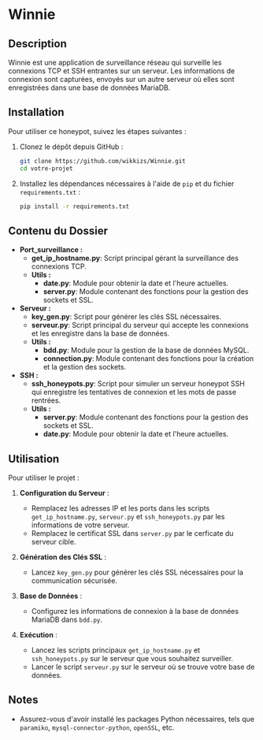 # Winnie

## Description

Winnie est une application de surveillance réseau qui surveille les connexions TCP et SSH entrantes sur un serveur. Les informations de connexion sont capturées, envoyés sur un autre serveur où elles sont enregistrées dans une base de données MariaDB.
## Installation

Pour utiliser ce honeypot, suivez les étapes suivantes :

1. Clonez le dépôt depuis GitHub :

    ```bash
    git clone https://github.com/wikkizs/Winnie.git
    cd votre-projet
    ```

2. Installez les dépendances nécessaires à l'aide de `pip` et du fichier `requirements.txt` :

    ```bash
    pip install -r requirements.txt
    ```
## Contenu du Dossier

- **Port_surveillance :**
  - **get_ip_hostname.py**: Script principal gérant la surveillance des connexions TCP.
  - **Utils :**
    - **date.py**: Module pour obtenir la date et l'heure actuelles.
    - **server.py**: Module contenant des fonctions pour la gestion des sockets et SSL.
- **Serveur :**
  - **key_gen.py**: Script pour générer les clés SSL nécessaires.
  - **serveur.py**: Script principal du serveur qui accepte les connexions et les enregistre dans la base de données.
  - **Utils :**
    - **bdd.py**: Module pour la gestion de la base de données MySQL.
    - **connection.py**: Module contenant des fonctions pour la création et la gestion des sockets.
- **SSH :**
  - **ssh_honeypots.py**: Script pour simuler un serveur honeypot SSH qui enregistre les tentatives de connexion et les mots de passe rentrées.
  - **Utils :**
    - **server.py**: Module contenant des fonctions pour la gestion des sockets et SSL.
    - **date.py**: Module pour obtenir la date et l'heure actuelles.

## Utilisation

Pour utiliser le projet :

1. **Configuration du Serveur** :
   - Remplacez les adresses IP et les ports dans les scripts `get_ip_hostname.py`, `serveur.py` et `ssh_honeypots.py` par les informations de votre serveur.
   - Remplacez le certificat SSL dans `server.py` par le cerficate du serveur cible. 

2. **Génération des Clés SSL** :
   - Lancez `key_gen.py` pour générer les clés SSL nécessaires pour la communication sécurisée.

3. **Base de Données** :
   - Configurez les informations de connexion à la base de données MariaDB dans `bdd.py`.

4. **Exécution** :
   - Lancez les scripts principaux `get_ip_hostname.py` et `ssh_honeypots.py` sur le serveur que vous souhaitez surveiller. 
   - Lancer le script `serveur.py` sur le serveur où se trouve votre base de données.

## Notes

- Assurez-vous d'avoir installé les packages Python nécessaires, tels que `paramiko`, `mysql-connector-python`, `openSSL`, etc.
